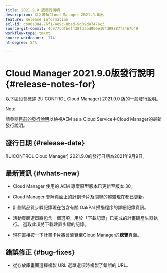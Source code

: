 ```yaml
---
title: 2021.9.0 版發行說明
description: 深入瞭解Cloud Manager 2021.9.0版。
feature: Release Information
exl-id: cb00a084-76f1-4e9c-8bad-9d09d47476c3
source-git-commit: 4c977cdfbef438fdabd90ee104d98887f2467b49
workflow-type: tm+mt
source-wordcount: '174'
ht-degree: 54%

---
```


# Cloud Manager 2021.9.0版發行說明 {#release-notes-for}

以下區段會概述 [!UICONTROL Cloud Manager] 2021.9.0 版的一般發行說明。

>[!NOTE]
>請參閱[目前的發行說明](https://experienceleague.adobe.com/en/docs/experience-manager-cloud-service/content/release-notes/cloud-manager/current#getting-access)以檢視AEM as a Cloud Service中Cloud Manager的最新發行說明。

## 發行日期 {#release-date}

[!UICONTROL Cloud Manager] 2021.9.0的發行日期為2021年9月9日。

## 最新資訊 {#whats-new}

* Cloud Manager 使用的 AEM 專案原型版本已更新至版本 30。

* Cloud Manager 登陸頁面上的計劃卡片及關聯的體驗現在都已更新。

* 計劃碼品質步驟記錄現在包含有關 OakPal 掃描程序的詳細記錄資訊。

* 活動頁面選單將包含一個選項，用於「下載記錄」已完成的計畫碼產生器執行。 選取此項將下載建置步驟的記錄。

* 現在直接按一下計畫卡片將會瀏覽至Cloud Manager的&#x200B;**總覽**&#x200B;頁面。

## 錯誤修正 {#bug-fixes}

* 從存放庫畫面選擇複製 URL 選單選項時複製了錯誤的 URL。
